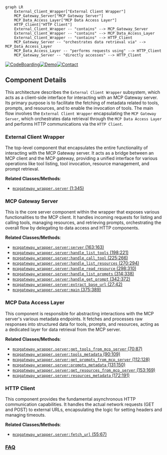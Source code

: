 ```mermaid
graph LR
    External_Client_Wrapper["External Client Wrapper"]
    MCP_Gateway_Server["MCP Gateway Server"]
    MCP_Data_Access_Layer["MCP Data Access Layer"]
    HTTP_Client["HTTP Client"]
    External_Client_Wrapper -- "contains" --> MCP_Gateway_Server
    External_Client_Wrapper -- "contains" --> MCP_Data_Access_Layer
    External_Client_Wrapper -- "contains" --> HTTP_Client
    MCP_Gateway_Server -- "orchestrates data retrieval via" --> MCP_Data_Access_Layer
    MCP_Data_Access_Layer -- "performs requests using" --> HTTP_Client
    MCP_Gateway_Server -- "directly accesses" --> HTTP_Client
```
[![CodeBoarding](https://img.shields.io/badge/Generated%20by-CodeBoarding-9cf?style=flat-square)](https://github.com/CodeBoarding/GeneratedOnBoardings)[![Demo](https://img.shields.io/badge/Try%20our-Demo-blue?style=flat-square)](https://www.codeboarding.org/demo)[![Contact](https://img.shields.io/badge/Contact%20us%20-%20contact@codeboarding.org-lightgrey?style=flat-square)](mailto:contact@codeboarding.org)

## Component Details

This architecture describes the `External Client Wrapper` subsystem, which acts as a client-side interface for interacting with an MCP Gateway server. Its primary purpose is to facilitate the fetching of metadata related to tools, prompts, and resources, and to enable the invocation of tools. The main flow involves the `External Client Wrapper` encapsulating the `MCP Gateway Server`, which orchestrates data retrieval through the `MCP Data Access Layer` and performs HTTP communications via the `HTTP Client`.

### External Client Wrapper
The top-level component that encapsulates the entire functionality of interacting with the MCP Gateway server. It acts as a bridge between an MCP client and the MCP gateway, providing a unified interface for various operations like tool listing, tool invocation, resource management, and prompt retrieval.


**Related Classes/Methods**:

- <a href="https://github.com/IBM/mcp-context-forge/blob/master/mcpgateway-wrapper/src/mcpgateway_wrapper/server.py#L1-L345" target="_blank" rel="noopener noreferrer">`mcpgateway_wrapper.server` (1:345)</a>


### MCP Gateway Server
This is the core server component within the wrapper that exposes various functionalities to the MCP client. It handles incoming requests for listing and calling tools, managing resources, and retrieving prompts, orchestrating the overall flow by delegating to data access and HTTP components.


**Related Classes/Methods**:

- <a href="https://github.com/IBM/mcp-context-forge/blob/master/mcpgateway-wrapper/src/mcpgateway_wrapper/server.py#L163-L163" target="_blank" rel="noopener noreferrer">`mcpgateway_wrapper.server:server` (163:163)</a>
- <a href="https://github.com/IBM/mcp-context-forge/blob/master/mcpgateway-wrapper/src/mcpgateway_wrapper/server.py#L198-L221" target="_blank" rel="noopener noreferrer">`mcpgateway_wrapper.server:handle_list_tools` (198:221)</a>
- <a href="https://github.com/IBM/mcp-context-forge/blob/master/mcpgateway-wrapper/src/mcpgateway_wrapper/server.py#L225-L266" target="_blank" rel="noopener noreferrer">`mcpgateway_wrapper.server:handle_call_tool` (225:266)</a>
- <a href="https://github.com/IBM/mcp-context-forge/blob/master/mcpgateway-wrapper/src/mcpgateway_wrapper/server.py#L270-L294" target="_blank" rel="noopener noreferrer">`mcpgateway_wrapper.server:handle_list_resources` (270:294)</a>
- <a href="https://github.com/IBM/mcp-context-forge/blob/master/mcpgateway-wrapper/src/mcpgateway_wrapper/server.py#L298-L310" target="_blank" rel="noopener noreferrer">`mcpgateway_wrapper.server:handle_read_resource` (298:310)</a>
- <a href="https://github.com/IBM/mcp-context-forge/blob/master/mcpgateway-wrapper/src/mcpgateway_wrapper/server.py#L314-L338" target="_blank" rel="noopener noreferrer">`mcpgateway_wrapper.server:handle_list_prompts` (314:338)</a>
- <a href="https://github.com/IBM/mcp-context-forge/blob/master/mcpgateway-wrapper/src/mcpgateway_wrapper/server.py#L342-L372" target="_blank" rel="noopener noreferrer">`mcpgateway_wrapper.server:handle_get_prompt` (342:372)</a>
- <a href="https://github.com/IBM/mcp-context-forge/blob/master/mcpgateway-wrapper/src/mcpgateway_wrapper/server.py#L27-L42" target="_blank" rel="noopener noreferrer">`mcpgateway_wrapper.server:extract_base_url` (27:42)</a>
- <a href="https://github.com/IBM/mcp-context-forge/blob/master/mcpgateway-wrapper/src/mcpgateway_wrapper/server.py#L375-L389" target="_blank" rel="noopener noreferrer">`mcpgateway_wrapper.server:main` (375:389)</a>


### MCP Data Access Layer
This component is responsible for abstracting interactions with the MCP server's various metadata endpoints. It fetches and processes raw responses into structured data for tools, prompts, and resources, acting as a dedicated layer for data retrieval from the MCP server.


**Related Classes/Methods**:

- <a href="https://github.com/IBM/mcp-context-forge/blob/master/mcpgateway-wrapper/src/mcpgateway_wrapper/server.py#L70-L87" target="_blank" rel="noopener noreferrer">`mcpgateway_wrapper.server:get_tools_from_mcp_server` (70:87)</a>
- <a href="https://github.com/IBM/mcp-context-forge/blob/master/mcpgateway-wrapper/src/mcpgateway_wrapper/server.py#L90-L109" target="_blank" rel="noopener noreferrer">`mcpgateway_wrapper.server:tools_metadata` (90:109)</a>
- <a href="https://github.com/IBM/mcp-context-forge/blob/master/mcpgateway-wrapper/src/mcpgateway_wrapper/server.py#L112-L128" target="_blank" rel="noopener noreferrer">`mcpgateway_wrapper.server:get_prompts_from_mcp_server` (112:128)</a>
- <a href="https://github.com/IBM/mcp-context-forge/blob/master/mcpgateway-wrapper/src/mcpgateway_wrapper/server.py#L131-L150" target="_blank" rel="noopener noreferrer">`mcpgateway_wrapper.server:prompts_metadata` (131:150)</a>
- <a href="https://github.com/IBM/mcp-context-forge/blob/master/mcpgateway-wrapper/src/mcpgateway_wrapper/server.py#L153-L169" target="_blank" rel="noopener noreferrer">`mcpgateway_wrapper.server:get_resources_from_mcp_server` (153:169)</a>
- <a href="https://github.com/IBM/mcp-context-forge/blob/master/mcpgateway-wrapper/src/mcpgateway_wrapper/server.py#L172-L191" target="_blank" rel="noopener noreferrer">`mcpgateway_wrapper.server:resources_metadata` (172:191)</a>


### HTTP Client
This component provides the fundamental asynchronous HTTP communication capabilities. It handles the actual network requests (GET and POST) to external URLs, encapsulating the logic for setting headers and managing timeouts.


**Related Classes/Methods**:

- <a href="https://github.com/IBM/mcp-context-forge/blob/master/mcpgateway-wrapper/src/mcpgateway_wrapper/server.py#L55-L67" target="_blank" rel="noopener noreferrer">`mcpgateway_wrapper.server:fetch_url` (55:67)</a>




### [FAQ](https://github.com/CodeBoarding/GeneratedOnBoardings/tree/main?tab=readme-ov-file#faq)